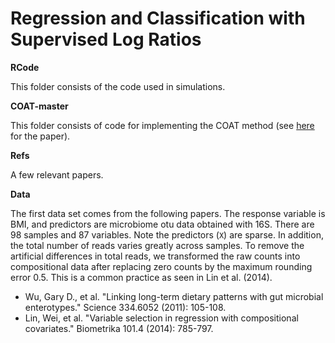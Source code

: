 # Regression and Classification with Supervised Log Ratios

**RCode**

This folder consists of the code used in simulations.

**COAT-master**

This folder consists of code for implementing the COAT method (see [here](https://doi.org/10.1080/01621459.2018.1442340) for the paper).

**Refs**

A few relevant papers. 

**Data**

The first data set comes from the following papers. The response variable is BMI, and predictors are microbiome otu data obtained with 16S. There are 98 samples and 87 variables. Note the predictors (`X`) are sparse. In addition, the total number of reads varies greatly across samples. To remove the artificial differences in total reads, we transformed the raw counts into compositional data after replacing zero counts by the maximum rounding error 0.5. This is a common practice as seen in Lin et al. (2014).  

  - Wu, Gary D., et al. "Linking long-term dietary patterns with gut microbial enterotypes." Science 334.6052 (2011): 105-108.
  - Lin, Wei, et al. "Variable selection in regression with compositional covariates." Biometrika 101.4 (2014): 785-797.